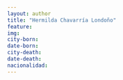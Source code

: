 ```yaml
---
layout: author
title: "Hermilda Chavarría Londoño"
feature:
img: 
city-born:
date-born: 
city-death: 
date-death:
nacionalidad:
---
```

